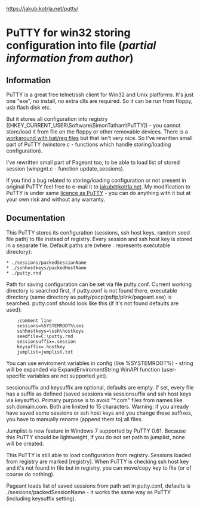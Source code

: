 https://jakub.kotrla.net/putty/

# PuTTY for win32 storing configuration into file (*partial information from author*)

##  Information

PuTTY is a great free telnet/ssh client for Win32 and Unix platforms. It's just one "exe", no install, no extra dlls are required.
So it can be run from floppy, usb flash disk etc.

But it stores all configuration into registry ([HKEY\_CURRENT\_USER\Software\SimonTatham\PuTTY]) - you cannot store/load it from file on the floppy or other removable devices.
There is a [workaround with bat/reg files](http://the.earth.li/~sgtatham/putty/0.58/htmldoc/Chapter4.html#config-file)  but that isn't very nice. So I've rewritten small part of PuTTY (winstore.c - functions which handle storing/loading configuration).

I've rewritten small part of Pageant too, to be able to load list of stored session (winpgnt.c - function update\_sessions).

If you find a bug related to storing/loading configuration or not present in original PuTTY feel free to e-mail it to jakub@kotrla.net.
My modification to PuTTY is under same [licence as PuTTY](http://www.chiark.greenend.org.uk/~sgtatham/putty/licence.html) - you can do anything with it but at your own risk and without any warranty.

## Documentation

This PuTTY stores its configuration (sessions, ssh host keys, random seed file path) to file instead of registry.
Every session and ssh host key is stored in a separate file. Default paths are (where . represents executable directory):

    * ./sessions/packedSessionName
    * ./sshhostkeys/packedHostName
    * ./putty.rnd

Path for saving configuration can be set via file putty.conf. Current working
directory is searched first, if putty.conf is not found there, executable
directory (same directory as putty/pscp/psftp/plink/pageant.exe) is searched.
putty.conf should look like this (if it's not found defaults are used):

		;comment line
		sessions=%SYSTEMROOT%\ses
		sshhostkeys=\ssh\hostkeys
		seedfile=C:\putty.rnd
		sessionsuffix=.session
		keysuffix=.hostkey
		jumplist=jumplist.txt
	

You can use enviroment variables in config (like %SYSTEMROOT%) - string will be expanded via ExpandEnviromentString WinAPI function (user-specific variables are not supported yet).

sessionsuffix and keysuffix are optional, defaults are empty. If set, every file has a suffix as defined (saved sessions via sessionsuffix and ssh host keys via keysuffix).
Primary purpose is to avoid "\*.com" files from names like ssh.domain.com. Both are limited to 15 characters.
Warning: if you already have saved some sessions or ssh host keys and you change these suffixes, you have to manually rename (append them to) all files.

Jumplist is new feature in Windows 7 supported by PuTTY 0.61. Because this PuTTY should be lightweight, if you do not set path to jumplist, none will be created.

This PuTTY is still able to load configuration from registry. Sessions loaded from registry are marked [registry].
When PuTTY is checking ssh host key and it's not found in file but in registry, you can move/copy key to file (or of course do nothing).

Pageant loads list of saved sessions from path set in putty.conf, defaults is ./sessions/packedSessionName - it works the same way as PuTTY (including keysuffix setting). 


